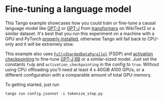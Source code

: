 # Fine-tuning a language model

<!-- start overview -->

This Tango example showcases how you could train or fine-tune a causal language model like [GPT-2](https://huggingface.co/docs/transformers/model_doc/gpt2)
or [GPT-J](https://huggingface.co/docs/transformers/model_doc/gptj) from [transformers](https://github.com/huggingface/transformers) on WikiText2 or a similar dataset.
It's best that you run this experiment on a machine with a GPU and PyTorch [properly installed](https://pytorch.org/get-started/locally/#start-locally), otherwise Tango will fall back to CPU-only and it will be extremely slow.

This example also uses [`FullyShardedDataParallel`](https://pytorch.org/blog/introducing-pytorch-fully-sharded-data-parallel-api/) (FSDP) and [activation checkpointing](https://pytorch.org/docs/stable/checkpoint.html) to fine-tune [GPT-J 6B](https://huggingface.co/EleutherAI/gpt-j-6B) or a similar-sized model. Just set the constants `fsdp` and `activation_checkpointing` in the config to `true`.
Without using CPU offloading you'll need at least 4 x 40GiB A100 GPUs, or a different configuration with a comparable amount of total GPU memory.

<!-- end overview -->

To getting started, just run

```
tango run config.jsonnet -i tokenize_step.py
```
